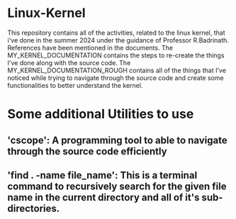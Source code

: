 # Linux-Kernel
This repository contains all of the activities, related to the linux kernel, that i've done in the summer 2024 under the guidance of Professor R.Badrinath.
References have been mentioned in the documents.
The MY_KERNEL_DOCUMENTATION contains the steps to re-create the things I've done along with the source code.
The MY_KERNEL_DOCUMENTATION_ROUGH contains all of the things that I've noticed while trying to navigate through the source code and create some functionalities to better understand the kernel.


# Some additional Utilities to use
## 'cscope': A programming tool to able to navigate through the source code efficiently
## 'find . -name file_name': This is a terminal command to recursively search for the given file name in the current directory and all of it's sub-directories.
